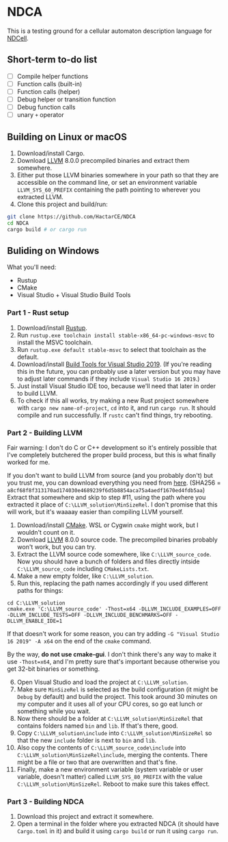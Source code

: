 # NDCA

This is a testing ground for a cellular automaton description language for [NDCell](https://github.com/HactarCE/NDCell).

## Short-term to-do list

* [ ] Compile helper functions
* [ ] Function calls (built-in)
* [ ] Function calls (helper)
* [ ] Debug helper or transition function
* [ ] Debug function calls
* [ ] unary `+` operator

## Building on Linux or macOS

1. Download/install Cargo.
2. Download [LLVM](https://releases.llvm.org/download.html) 8.0.0 precompiled binaries and extract them somewhere.
3. Either put those LLVM binaries somewhere in your path so that they are accessible on the command line, or set an environment variable `LLVM_SYS_60_PREFIX` containing the path pointing to wherever you extracted LLVM.
4. Clone this project and build/run:

```sh
git clone https://github.com/HactarCE/NDCA
cd NDCA
cargo build # or cargo run
```

## Buliding on Windows

What you'll need:

* Rustup
* CMake
* Visual Studio + Visual Studio Build Tools

### Part 1 - Rust setup

1. Download/install [Rustup](https://www.rust-lang.org/tools/install).
2. Run `rustup.exe toolchain install stable-x86_64-pc-windows-msvc` to install the MSVC toolchain.
3. Run `rustup.exe default stable-msvc` to select that toolchain as the default.
4. Download/install [Build Tools for Visual Studio 2019](https://visualstudio.microsoft.com/downloads/#build-tools-for-visual-studio-2019). (If you're reading this in the future, you can probably use a later version but you may have to adjust later commands if they include `Visual Studio 16 2019`.)
5. Just install Visual Studio IDE too, because we'll need that later in order to build LLVM.
6. To check if this all works, try making a new Rust project somewhere with `cargo new name-of-project`, `cd` into it, and run `cargo run`. It should compile and run successfully. If `rustc` can't find things, try rebooting.

### Part 2 - Building LLVM

Fair warning: I don't do C or C++ development so it's entirely possible that I've completely butchered the proper build process, but this is what finally worked for me.

If you don't want to build LLVM from source (and you probably don't) but you trust me, you can download everything you need from [here](https://1drv.ms/u/s!AnInQYQ5foGShYoeG6MVAUedmPYTzw?e=JPwA8f). (SHA256 = `a8cf68f8f313170ad174030e4689239f6d5b8854aca75a4aedf1670ed4fdb5aa`) Extract that somewhere and skip to step #11, using the path where you extracted it place of `C:\LLVM_solution\MinSizeRel`. I don't promise that this will work, but it's waaaay easier than compiling LLVM yourself.

1. Download/install [CMake](https://cmake.org/download/). WSL or Cygwin `cmake` might work, but I wouldn't count on it.
2. Download [LLVM](https://releases.llvm.org/download.html) 8.0.0 source code. The precompiled binaries probably won't work, but you can try.
3. Extract the LLVM source code somewhere, like `C:\LLVM_source_code`. Now you should have a bunch of folders and files directly intside `C:\LLVM_source_code` including `CMakeLists.txt`.
4. Make a new empty folder, like `C:\LLVM_solution`.
5. Run this, replacing the path names accordingly if you used different paths for things:

```
cd C:\LLVM_solution
cmake.exe 'C:\LLVM_source_code' -Thost=x64 -DLLVM_INCLUDE_EXAMPLES=OFF -DLLVM_INCLUDE_TESTS=OFF -DLLVM_INCLUDE_BENCHMARKS=OFF -DLLVM_ENABLE_IDE=1
```

If that doesn't work for some reason, you can try adding `-G "Visual Studio 16 2019" -A x64` on the end of the `cmake` command.

By the way, **do not use cmake-gui**. I don't think there's any way to make it use `-Thost=x64`, and I'm pretty sure that's important because otherwise you get 32-bit binaries or something.

6. Open Visual Studio and load the project at `C:\LLVM_solution`.
7. Make sure `MinSizeRel` is selected as the build configuration (it might be `Debug` by default) and build the project. This took around 30 minutes on my computer and it uses all of your CPU cores, so go eat lunch or something while you wait.
7. Now there should be a folder at `C:\LLVM_solution\MinSizeRel` that contains folders named `bin` and `lib`. If that's there, good.
8. Copy `C:\LLVM_solution\include` into `C:\LLVM_solution\MinSizeRel` so that the new `include` folder is next to `bin` and `lib`.
9. Also copy the contents of `C:\LLVM_source_code\include` into `C:\LLVM_solution\MinSizeRel\include`, merging the contents. There might be a file or two that are overwritten and that's fine.
10. Finally, make a new environment variable (system variable or user variable, doesn't matter) called `LLVM_SYS_80_PREFIX` with the value `C:\LLVM_solution\MinSizeRel`. Reboot to make sure this takes effect.

### Part 3 - Building NDCA

1. Download this project and extract it somewhere.
2. Open a terminal in the folder where you extracted NDCA (it should have `Cargo.toml` in it) and build it using `cargo build` or run it using `cargo run`.
